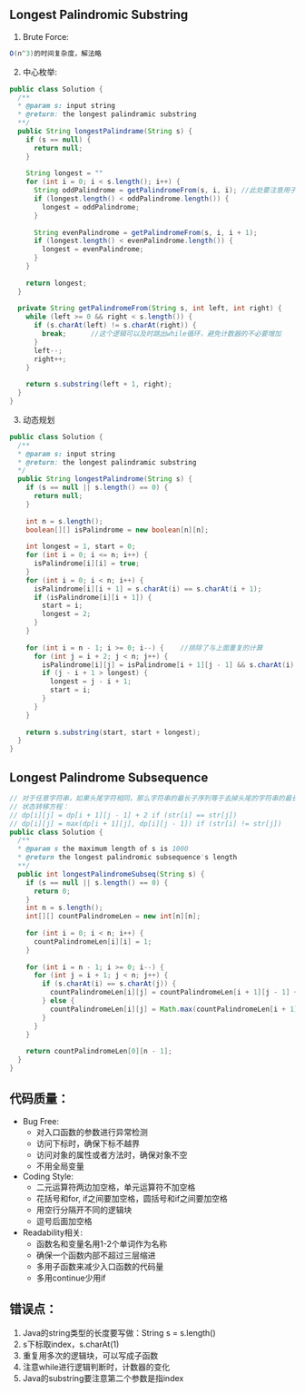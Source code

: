 ## Longest Palindromic Substring

1. Brute Force:

```java
O(n^3)的时间复杂度，解法略
```

2. 中心枚举:

```java
public class Solution {
  /**
  * @param s: input string
  * @return: the longest palindramic substring
  **/
  public String longestPalindrame(String s) {
    if (s == null) {
      return null;
    }
    
    String longest = ""
    for (int i = 0; i < s.length(); i++) {
      String oddPalindrome = getPalindromeFrom(s, i, i); //此处要注意用子函数
      if (longest.length() < oddPalindrome.length()) {
        longest = oddPalindrome;
      }
      
      String evenPalindrome = getPalindromeFrom(s, i, i + 1);
      if (longest.length() < evenPalindrome.length()) {
        longest = evenPalindrome;
      }
    }
    
    return longest;
  }
  
  private String getPalindromeFrom(String s, int left, int right) {
    while (left >= 0 && right < s.length()) {
      if (s.charAt(left) != s.charAt(right)) {
        break;      //这个逻辑可以及时跳出while循环，避免计数器的不必要增加
      }
      left--;
      right++;
    }
    
    return s.substring(left + 1, right);
  }
}
```

3. 动态规划

```java
public class Solution {
  /**
  * @param s: input string
  * @return: the longest palindramic substring
  */
  public String longestPalindrome(String s) {
    if (s == null || s.length() == 0) {
      return null;
    }
    
    int n = s.length();
    boolean[][] isPalindrome = new boolean[n][n];
    
    int longest = 1, start = 0;
    for (int i = 0; i <= n; i++) {
      isPalindrome[i][i] = true;
    }
    for (int i = 0; i < n; i++) {
      isPalindrome[i][i + 1] = s.charAt(i) == s.charAt(i + 1);
      if (isPalindrome[i][i + 1]) {
        start = i;
        longest = 2;
      }
    }
    
    for (int i = n - 1; i >= 0; i--) {    //排除了与上面重复的计算
      for (int j = i + 2; j < n; j++) {
        isPalindrome[i][j] = isPalindrome[i + 1][j - 1] && s.charAt(i) == s.charAt(j);
        if (j - i + 1 > longest) {
          longest = j - i + 1;
          start = i;
        }
      }
    }
    
    return s.substring(start, start + longest);
  }
}
```

## Longest Palindrome Subsequence

```java
// 对于任意字符串，如果头尾字符相同，那么字符串的最长子序列等于去掉头尾的字符串的最长子序列加上首尾；如果首位字符不同，则最长子序列等于去掉头的字符串的最长子序列和去掉尾的字符串的最长子序列的较大者。设dp[i][j]表示第i到第j个字符间的最长回文序列的长度(i <= j)
// 状态转移方程：
// dp[i][j] = dp[i + 1][j - 1] + 2 if (str[i] == str[j])
// dp[i][j] = max(dp[i + 1][j], dp[i][j - 1]) if (str[i] != str[j])
public class Solution {
  /**
  * @param s the maximum length of s is 1000
  * @return the longest palindromic subsequence's length
  **/
  public int longestPalindromeSubseq(String s) {
    if (s == null || s.length() == 0) {
      return 0;
    }
    int n = s.length();
    int[][] countPalindromeLen = new int[n][n];
    
    for (int i = 0; i < n; i++) {
      countPalindromeLen[i][i] = 1;
    }
    
    for (int i = n - 1; i >= 0; i--) {
      for (int j = i + 1; j < n; j++) {
        if (s.charAt(i) == s.charAt(j)) {
          countPalindromeLen[i][j] = countPalindromeLen[i + 1][j - 1] + 2;
        } else {
          countPalindromeLen[i][j] = Math.max(countPalindromeLen[i + 1][j], countPalindromeLen[i][j - 1]);
        }
      }
    }
    
    return countPalindromeLen[0][n - 1];
  }
}
```



## 代码质量：

- Bug Free:
  - 对入口函数的参数进行异常检测
  - 访问下标时，确保下标不越界
  - 访问对象的属性或者方法时，确保对象不空
  - 不用全局变量
- Coding Style:
  - 二元运算符两边加空格，单元运算符不加空格
  - 花括号和for, if之间要加空格，圆括号和if之间要加空格
  - 用空行分隔开不同的逻辑块
  - 逗号后面加空格
- Readability相关:
  - 函数名和变量名用1-2个单词作为名称
  - 确保一个函数内部不超过三层缩进
  - 多用子函数来减少入口函数的代码量
  - 多用continue少用if

## 错误点：

1. Java的string类型的长度要写做：String s = s.length()
2. s下标取index，s.charAt(1)
3. 重复用多次的逻辑块，可以写成子函数
4. 注意while进行逻辑判断时，计数器的变化
5. Java的substring要注意第二个参数是指index

